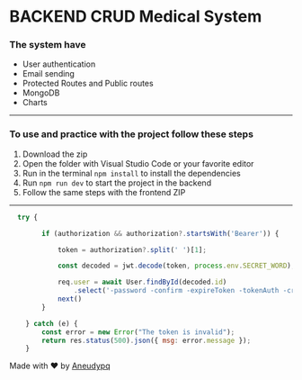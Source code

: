 # BACKEND CRUD Medical System

### The system have

* User authentication
* Email sending
* Protected Routes and Public routes
* MongoDB
* Charts

---

### To use and practice with the project follow these steps

1. Download the zip
2. Open the folder with Visual Studio Code or your favorite editor
3. Run in the terminal ``` npm install ``` to install the  dependencies
4. Run ``` npm run dev ``` to start the project in the backend
5. Follow the same steps with the frontend ZIP

---
   

```js
  try {

        if (authorization && authorization?.startsWith('Bearer')) {

            token = authorization?.split(' ')[1];

            const decoded = jwt.decode(token, process.env.SECRET_WORD);

            req.user = await User.findById(decoded.id)
                .select('-password -confirm -expireToken -tokenAuth -createdAt -updatedAt -__v')
            next()
        }

    } catch (e) {
        const error = new Error("The token is invalid");
        return res.status(500).json({ msg: error.message });
    }

```

Made with :heart: by [Aneudypq](https://t.me/Aneudypq2004)
